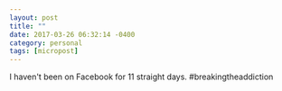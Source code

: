 ```yaml
---
layout: post
title: ""
date: 2017-03-26 06:32:14 -0400
category: personal
tags: [micropost]
---
```

I haven't been on Facebook for 11 straight days. #breakingtheaddiction